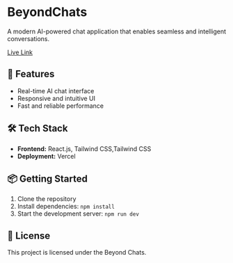 

# BeyondChats

A modern AI-powered chat application that enables seamless and intelligent conversations.

[Live Link](https://ai-chat-orpin-one.vercel.app/)

## 🚀 Features

- Real-time AI chat interface
- Responsive and intuitive UI
- Fast and reliable performance

## 🛠️ Tech Stack

- **Frontend:** React.js, Tailwind CSS,Tailwind CSS
- **Deployment:** Vercel

## 📦 Getting Started

1. Clone the repository
2. Install dependencies: `npm install`
3. Start the development server: `npm run dev`

## 📄 License

This project is licensed under the Beyond Chats.